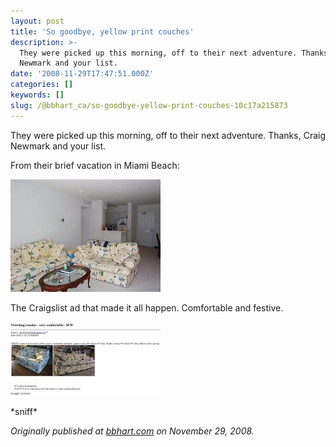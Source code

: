 ```yaml
---
layout: post
title: 'So goodbye, yellow print couches'
description: >-
  They were picked up this morning, off to their next adventure. Thanks, Craig
  Newmark and your list.
date: '2008-11-29T17:47:51.000Z'
categories: []
keywords: []
slug: /@bbhart_ca/so-goodbye-yellow-print-couches-10c17a215873
---
```


They were picked up this morning, off to their next adventure. Thanks, Craig Newmark and your list.

From their brief vacation in Miami Beach:

![](/assets/0__Fju7CeUXxJI379__C.jpg)

The Craigslist ad that made it all happen. Comfortable and festive.

![](/assets/0__IGUrb__OOpgJ8K7g__.jpg)

\*sniff\*

_Originally published at_ [_bbhart.com_](https://bbhart.com/so-goodbye-yellow-print-couches-726e37a4cd63) _on November 29, 2008._
